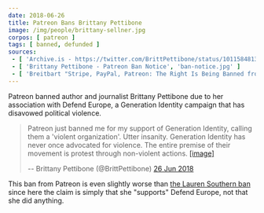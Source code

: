 ```yaml
---
date: 2018-06-26
title: Patreon Bans Brittany Pettibone
image: /img/people/brittany-sellner.jpg
corpos: [ patreon ]
tags: [ banned, defunded ]
sources:
 - [ 'Archive.is - https://twitter.com/BrittPettibone/status/1011584813973868544', 'archive.is/PhHSW' ]
 - [ 'Brittany Pettibone - Patreon Ban Notice', 'ban-notice.jpg' ]
 - [ 'Breitbart "Stripe, PayPal, Patreon: The Right Is Being Banned from Online Fundraising" by Allum Bokhari (24 Jul 2018)', 'www.breitbart.com/tech/2018/07/24/stripe-paypal-patreon-the-right-is-being-banned-from-online-fundraising/' ]
---
```


Patreon banned author and journalist Brittany Pettibone due to her association with Defend Europe, a Generation Identity campaign that has disavowed political violence.

> Patreon just banned me for my support of Generation Identity, calling them a 'violent organization'.
> Utter insanity. Generation Identity has never once advocated for violence.
> The entire premise of their movement is protest through non-violent actions.
> [[image]](ban-notice.jpg)
>
> -- Brittany Pettibone (@BrittPettibone) [26 Jun 2018](https://archive.is/PhHSW)

This ban from Patreon is even slightly worse than [the Lauren Southern ban](/e/patreon-bans-lauren-southern/) since here the claim is simply that she "supports" Defend Europe, not that she did anything.
